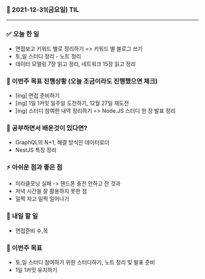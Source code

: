 ### 📆 2021-12-31(금요일) TIL

---

### ✅ 오늘 한 일

- 면접보고 키워드 별로 정리하기 => 키워드 별 블로그 쓰기
- 토,일 스터디 정리 - 노트 정리
- 데이터 모델링 7장 읽고 정리, 네트워크 15장 읽고 정리

### 🐎 이번주 목표 진행상황 (오늘 조금이라도 진행했으면 체크)

- [ing] 면접 준비하기
- [ing] 1일 1커밋 일주일 도전하기, 12월 27일 재도전
- [ing] 스터디 참여한 내역 정리하기 => Node.JS 스터디 한 장 발표 정리

### 🤔 공부하면서 배운것이 있다면?

- GraphQL의 N+1, 해결 방식인 데이터로더
- NestJS 특징 정리

### ⚡ 아쉬운 점과 좋은 점

- 미라클모닝 실패 -> 핸드폰 충전 안하고 잔 것과
- 저녁 시간을 잘 활용하지 못한 점
- 일찍 자고 일찍 일어나기

### 🚀 내일 할 일

- 면접준비 수,목

### 🎯 이번주 목표

- 토,일 스터디 참여하기 위한 스터디하기, 노트 정리 및 발표 준비
- 1일 1커밋 유지하기
